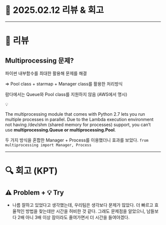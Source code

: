 # 📅 2025.02.12 리뷰 & 회고

---

# 📝 리뷰

## **Multiprocessing 문제?**

파이썬 내부함수를 최대한 활용해 문제를 해결

⇒ Pool class + starmap + Manager class를 활용한 처리방식

람다에서는 Queue와 Pool class를 지원하지 않음 (AWS에서 명시)

<aside>
💡

The multiprocessing module that comes with Python 2.7 lets you run multiple processes in parallel. Due to the Lambda execution environment not having /dev/shm (shared memory for processes) support, you can’t use **multiprocessing.Queue or multiprocessing.Pool**.

</aside>

두 가지 방식을 혼합한 Manager + Process를 이용했더니 효과를 보았다.
`from multiprocessing import Manager, Process`

---

# 🔍 회고 (KPT)

## ⚠️ Problem + 💡 Try

- 나름 잘하고 있었다고 생각했는데, 우리팀은 생각보다 문제가 많았다. 더 빠르고 효율적인 방법을 찾는데만 시간을 허비한 것 같다. 그래도 문제점을 알았으니, 남들보다 2배 아니 3배 이상 잠이라도 줄여가면서 더 시간을 들여야겠다.
